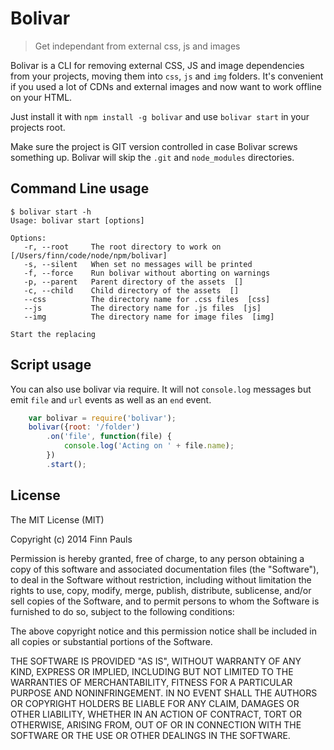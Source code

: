 # Bolivar

> Get independant from external css, js and images

Bolivar is a CLI for removing external CSS, JS and image dependencies from your
projects, moving them into `css`, `js` and `img` folders. It's convenient if you
used a lot of CDNs and external images and now want to work offline on your HTML.

Just install it with `npm install -g bolivar` and use `bolivar start` in your
projects root.

Make sure the project is GIT version controlled in case Bolivar screws something
up. Bolivar will skip the `.git` and `node_modules` directories.

## Command Line usage
```
$ bolivar start -h
Usage: bolivar start [options]

Options:
   -r, --root     The root directory to work on  [/Users/finn/code/node/npm/bolivar]
   -s, --silent   When set no messages will be printed
   -f, --force    Run bolivar without aborting on warnings
   -p, --parent   Parent directory of the assets  []
   -c, --child    Child directory of the assets  []
   --css          The directory name for .css files  [css]
   --js           The directory name for .js files  [js]
   --img          The directory name for image files  [img]

Start the replacing
```


## Script usage
You can also use bolivar via require. It will not `console.log` messages but emit
`file` and `url` events as well as an `end` event.
```javascript
	var bolivar = require('bolivar');
	bolivar({root: '/folder')
		.on('file', function(file) {
			console.log('Acting on ' + file.name);
		})
		.start();
```

## License
The MIT License (MIT)

Copyright (c) 2014 Finn Pauls

Permission is hereby granted, free of charge, to any person obtaining a copy
of this software and associated documentation files (the "Software"), to deal
in the Software without restriction, including without limitation the rights
to use, copy, modify, merge, publish, distribute, sublicense, and/or sell
copies of the Software, and to permit persons to whom the Software is
furnished to do so, subject to the following conditions:

The above copyright notice and this permission notice shall be included in
all copies or substantial portions of the Software.

THE SOFTWARE IS PROVIDED "AS IS", WITHOUT WARRANTY OF ANY KIND, EXPRESS OR
IMPLIED, INCLUDING BUT NOT LIMITED TO THE WARRANTIES OF MERCHANTABILITY,
FITNESS FOR A PARTICULAR PURPOSE AND NONINFRINGEMENT. IN NO EVENT SHALL THE
AUTHORS OR COPYRIGHT HOLDERS BE LIABLE FOR ANY CLAIM, DAMAGES OR OTHER
LIABILITY, WHETHER IN AN ACTION OF CONTRACT, TORT OR OTHERWISE, ARISING FROM,
OUT OF OR IN CONNECTION WITH THE SOFTWARE OR THE USE OR OTHER DEALINGS IN
THE SOFTWARE.
